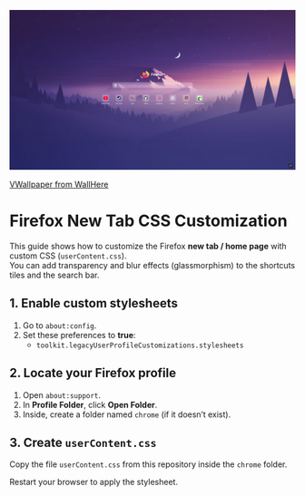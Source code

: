 ![Homepage](homepage.png)

[VWallpaper from WallHere](https://wallhere.com/fr/wallpaper/1244561)

# Firefox New Tab CSS Customization

This guide shows how to customize the Firefox **new tab / home page** with custom CSS (`userContent.css`).  
You can add transparency and blur effects (glassmorphism) to the shortcuts tiles and the search bar.

## 1. Enable custom stylesheets

1. Go to `about:config`.
2. Set these preferences to **true**:
   - `toolkit.legacyUserProfileCustomizations.stylesheets`

## 2. Locate your Firefox profile

1. Open `about:support`.
2. In **Profile Folder**, click **Open Folder**.
3. Inside, create a folder named `chrome` (if it doesn’t exist).

## 3. Create `userContent.css`

Copy the file `userContent.css` from this repository inside the `chrome` folder.

Restart your browser to apply the stylesheet.
